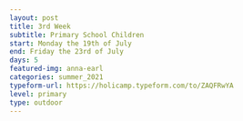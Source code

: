 ```yaml
---
layout: post
title: 3rd Week
subtitle: Primary School Children
start: Monday the 19th of July
end: Friday the 23rd of July
days: 5
featured-img: anna-earl
categories: summer_2021
typeform-url: https://holicamp.typeform.com/to/ZAQFRwYA
level: primary
type: outdoor
---
```

